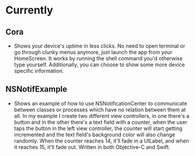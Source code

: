 # Currently

## Cora

* Shows your device's uptime in less clicks. No need to open terminal or go through clunky menus anymore, just launch the app from your HomeScreen. It works by running the shell command you'd otherwise type yourself. Additionally, you can choose to show some more device specific information.

## NSNotifExample

* Shows an example of how to use NSNotificationCenter to communicate between classes or processes which have no relation between them at all. In my example I create two different view controllers, in one there's a button and in the other there's a text field with a counter, when the user taps the button in the left view controller, the counter will start getting incremented and the text field's background color will also change randomly. When the counter reaches 14, it'll fade in a UILabel, and when it reaches 15, it'll fade out. Written in both Objective-C and Swift.
